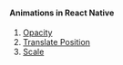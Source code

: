 #### Animations in React Native

1. [Opacity](https://github.com/pSapien/animations-in-react-native/blob/master/src/1.%20Opacity.js)
2. [Translate Position](https://github.com/pSapien/animations-in-react-native/blob/master/src/2.%20Translate%20Position.js)
3. [Scale](https://github.com/pSapien/animations-in-react-native/blob/master/src/3.%20Scale.js)

